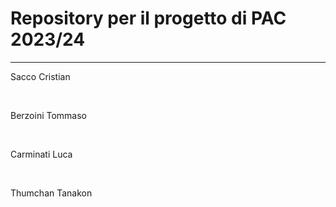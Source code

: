 <h1>Repository per il progetto di PAC 2023/24</h1>
<hr>
<p>Sacco Cristian</p><br>
<p>Berzoini Tommaso</p><br>
<p>Carminati Luca</p><br>
<p>Thumchan Tanakon</p><br>
